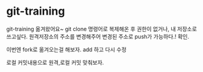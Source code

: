 # git-training

git-training
옮겨왔어요~
git clone 명령어로 복제해온 후 권한이 없거나, 내 저장소로 쓰고싶다. 원격저장소의 주소를 변경해주어 변경된 주소로 push가 가능하다.! 확인.


이번엔 fork로 옮겨오는걸 해보자.
add 하고 다시 수정

로컬 커밋내용으로 원격,로컬 커밋 맞춰보자.
